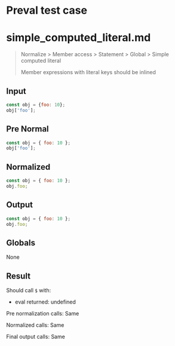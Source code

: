 # Preval test case

# simple_computed_literal.md

> Normalize > Member access > Statement > Global > Simple computed literal
>
> Member expressions with literal keys should be inlined

## Input

`````js filename=intro
const obj = {foo: 10};
obj['foo'];
`````

## Pre Normal

`````js filename=intro
const obj = { foo: 10 };
obj['foo'];
`````

## Normalized

`````js filename=intro
const obj = { foo: 10 };
obj.foo;
`````

## Output

`````js filename=intro
const obj = { foo: 10 };
obj.foo;
`````

## Globals

None

## Result

Should call `$` with:
 - eval returned: undefined

Pre normalization calls: Same

Normalized calls: Same

Final output calls: Same
